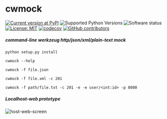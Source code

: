 # cwmock

[![Current version at PyPI](https://img.shields.io/pypi/v/cwmock.svg)](https://pypi.python.org/pypi/cwmock)
![Supported Python Versions](https://img.shields.io/pypi/pyversions/cwmock.svg)
![Software status](https://img.shields.io/pypi/status/cwmock.svg)
[![License: MIT](https://img.shields.io/pypi/l/cwmock.svg)](https://github.com/vit0r/cwmock/blob/master/LICENSE)
[![codecov](https://codecov.io/gh/vit0r/cwmock/branch/master/graph/badge.svg)](https://codecov.io/gh/vit0r/cwmock)
[![GitHub contributors](https://img.shields.io/github/contributors/vit0r/cwmock.svg)](https://github.com/vit0r/cwmock/graphs/contributors)

##### command-line werkzeug http/json/xml/plain-text mock

`python setup.py install`

`cwmock --help`

`cwmock -f file.json`

`cwmock -f file.xml -c 201`

`cwmock -f path/file.txt -c 201 -e -e user/<int:id> -p 8080`

##### Localhost-web prototype

![host-web-screen](https://raw.githubusercontent.com/vit0r/cwmock/master/img.png)
